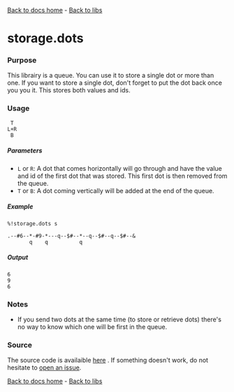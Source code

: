[Back to docs home](../index.md) - [Back to libs](index.md#data-structures)
# storage.dots

### Purpose
This librairy is a queue. You can use it to store a single dot or more than one. If you want to store a single dot, don't forget to put the dot back once you you it. This stores both values and ids.

### Usage
    
     T
    L+R
     B

##### Parameters
- `L` or `R`: A dot that comes horizontally will go through and have the value and id of the first dot that was stored. This first dot is then removed from the queue.
- `T` or `B`: A dot coming vertically will be added at the end of the queue.

##### Example

    %!storage.dots s

    .--#6--*-#9-*---q--$#--*--q--$#--q--$#--&
           q    q          q

##### Output

    6
    9
    6

### Notes
- If you send two dots at the same time (to store or retrieve dots) there's no way to know which one will be first in the queue.

### Source 
The source code is availaible [here](https://github.com/ddorn/asciidots/blob/master/libs/storage.dots)
. If something doesn't work, do not hesitate to [open an issue](https://github.com/ddorn/asciidots/issues/new?title=Bug%20in%20storage%20librairy:%20).


[Back to docs home](../index.md) - [Back to libs](index.md#data-structures)
